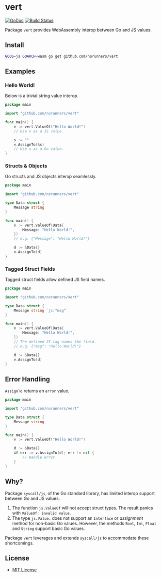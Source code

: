 # vert
[![GoDoc](https://godoc.org/github.com/norunners/vert?status.svg)](https://godoc.org/github.com/norunners/vert)
[![Build Status](https://travis-ci.org/norunners/vert.svg?branch=master)](https://travis-ci.org/norunners/vert)

Package `vert` provides WebAssembly interop between Go and JS values.

## Install
```bash
GOOS=js GOARCH=wasm go get github.com/norunners/vert
```

## Examples
### Hello World!
Below is a trivial string value interop.
```go
package main

import "github.com/norunners/vert"

func main() {
	v := vert.ValueOf("Hello World!")
	// Use v as a JS value.

	s := ""
	v.AssignTo(&s)
	// Use s as a Go value.
}
```

### Structs & Objects
Go structs and JS objects interop seamlessly.
```go
package main

import "github.com/norunners/vert"

type Data struct {
	Message string
}

func main() {
	v := vert.ValueOf(Data{
		Message: "Hello World!",
	})
	// e.g. {"Message": "Hello World!"}

	d := &Data{}
	v.AssignTo(d)
}
```

### Tagged Struct Fields
Tagged struct fields allow defined JS field names.
```go
package main

import "github.com/norunners/vert"

type Data struct {
	Message string `js:"msg"`
}

func main() {
	v := vert.ValueOf(Data{
		Message: "Hello World!",
	})
	// The defined JS tag names the field.
	// e.g. {"msg": "Hello World!"}

	d := &Data{}
	v.AssignTo(d)
}
```

## Error Handling
`AssignTo` returns an `error` value.  
```go
package main

import "github.com/norunners/vert"

type Data struct {
	Message string
}

func main() {
	v := vert.ValueOf("Hello World!")

	d := &Data{}
	if err := v.AssignTo(d); err != nil {
		// Handle error.
	}
}
```

## Why?
Package `syscall/js`, of the Go standard library, has limited interop support between Go and JS values.
1. The function `js.ValueOf` will not accept struct types. The result panics with `ValueOf: invalid value`.
2. The type `js.Value.` does not support an `Interface` or *assignment* method for non-basic Go values.
However, the methods `Bool`, `Int`, `Float` and `String` support basic Go values.

Package `vert` leverages and extends `syscall/js` to accommodate these shortcomings.

## License
* [MIT License](LICENSE)
